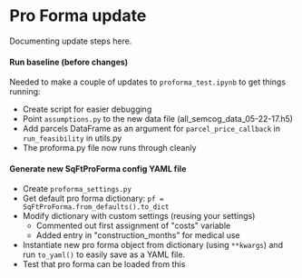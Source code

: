 # Pro Forma update

Documenting update steps here.

#### Run baseline (before changes)
Needed to make a couple of updates to `proforma_test.ipynb` to get things
running:
* Create script for easier debugging
* Point `assumptions.py` to the new data file (all_semcog_data_05-22-17.h5)
* Add parcels DataFrame as an argument for `parcel_price_callback`
in `run_feasibility` in utils.py
* The proforma.py file now runs through cleanly


#### Generate new SqFtProForma config YAML file
* Create `proforma_settings.py`
* Get default pro forma dictionary: `pf = SqFtProForma.from_defaults().to_dict`
* Modify dictionary with custom settings (reusing your settings)
  * Commented out first assignment of "costs" variable
  * Added entry in "construction_months" for medical use
* Instantiate new pro forma object from dictionary (using `**kwargs`) and
run `to_yaml()` to easily save as a YAML file.
* Test that pro forma can be loaded from this

